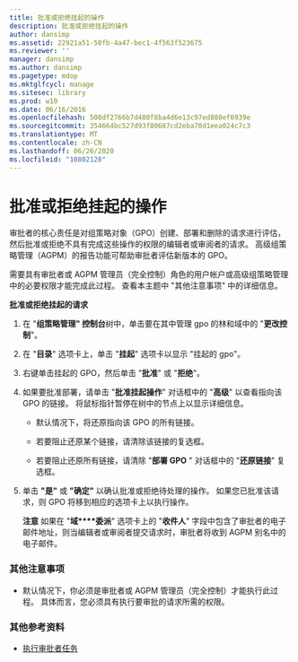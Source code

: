 ```yaml
---
title: 批准或拒绝挂起的操作
description: 批准或拒绝挂起的操作
author: dansimp
ms.assetid: 22921a51-50fb-4a47-bec1-4f563f523675
ms.reviewer: ''
manager: dansimp
ms.author: dansimp
ms.pagetype: mdop
ms.mktglfcycl: manage
ms.sitesec: library
ms.prod: w10
ms.date: 06/16/2016
ms.openlocfilehash: 508df2766b7d480f8ba4d6e13c97ed880ef6939e
ms.sourcegitcommit: 354664bc527d93f80687cd2eba70d1eea024c7c3
ms.translationtype: MT
ms.contentlocale: zh-CN
ms.lasthandoff: 06/26/2020
ms.locfileid: "10802128"
---
```

# 批准或拒绝挂起的操作


审批者的核心责任是对组策略对象（GPO）创建、部署和删除的请求进行评估，然后批准或拒绝不具有完成这些操作的权限的编辑者或审阅者的请求。 高级组策略管理（AGPM）的报告功能可帮助审批者评估新版本的 GPO。

需要具有审批者或 AGPM 管理员（完全控制）角色的用户帐户或高级组策略管理中的必要权限才能完成此过程。 查看本主题中 "其他注意事项" 中的详细信息。

**批准或拒绝挂起的请求**

1.  在 "**组策略管理" 控制台**树中，单击要在其中管理 gpo 的林和域中的 "**更改控制**"。

2.  在 "**目录**" 选项卡上，单击 "**挂起**" 选项卡以显示 "挂起的 gpo"。

3.  右键单击挂起的 GPO，然后单击 "**批准**" 或 "**拒绝**"。

4.  如果要批准部署，请单击 "**批准挂起操作**" 对话框中的 "**高级**" 以查看指向该 GPO 的链接。 将鼠标指针暂停在树中的节点上以显示详细信息。

    -   默认情况下，将还原指向该 GPO 的所有链接。

    -   若要阻止还原某个链接，请清除该链接的复选框。

    -   若要阻止还原所有链接，请清除 "**部署 GPO** " 对话框中的 "**还原链接**" 复选框。

5.  单击 **"是"** 或 **"确定"** 以确认批准或拒绝待处理的操作。 如果您已批准该请求，则 GPO 将移到相应的选项卡上以执行操作。

    **注意** 如果在 "**域****委派**" 选项卡上的 "**收件人**" 字段中包含了审批者的电子邮件地址，则当编辑者或审阅者提交请求时，审批者将收到 AGPM 别名中的电子邮件。

     

### 其他注意事项

-   默认情况下，你必须是审批者或 AGPM 管理员（完全控制）才能执行此过程。 具体而言，您必须具有执行要审批的请求所需的权限。

### 其他参考资料

-   [执行审批者任务](performing-approver-tasks.md)

 

 





